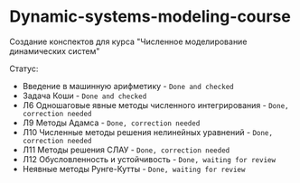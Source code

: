 # Dynamic-systems-modeling-course
Создание конспектов для курса "Численное моделирование динамических систем"

Статус:
* Введение в машинную арифметику - `Done and checked`
* Задача Коши - `Done and checked`
* Л6 Одношаговые явные методы численного интегрирования - `Done, correction needed`
* Л9 Методы Адамса - `Done, correction needed`
* Л10 Численные методы решения нелинейных уравнений - `Done, correction needed`
* Л11 Методы решения СЛАУ - `Done, correction needed`
* Л12 Обусловленность и устойчивость - `Done, waiting for review`
* Неявные методы Рунге-Кутты - `Done, waiting for review`

